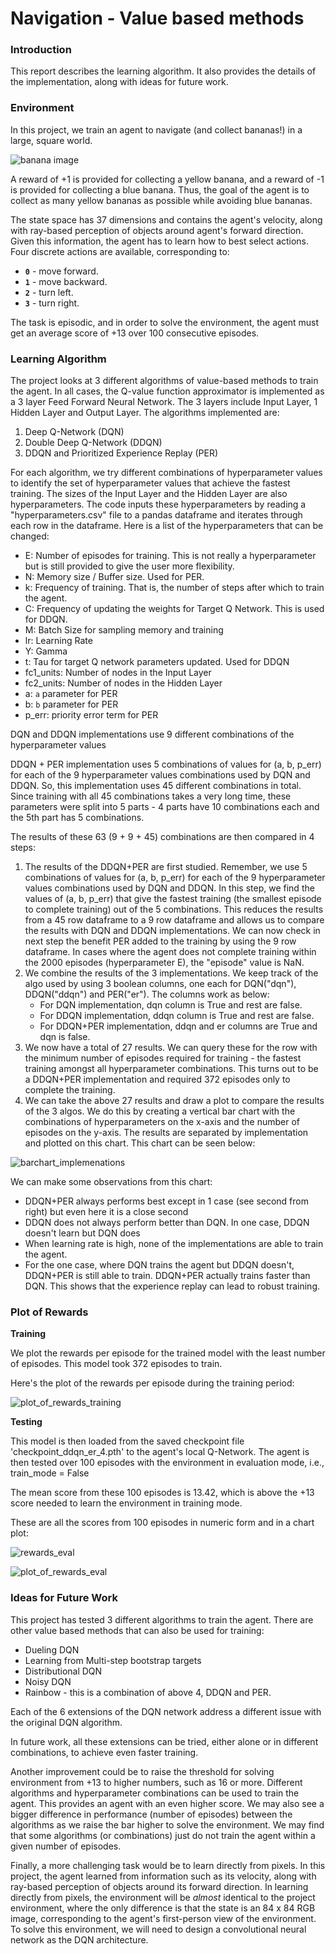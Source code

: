 # Navigation - Value based methods



### Introduction

This report describes the learning algorithm. It also provides the details of the implementation, along with ideas for future work.



### Environment

In this project, we train an agent to navigate (and collect bananas!) in a large, square world.  

![banana image](https://video.udacity-data.com/topher/2018/June/5b1ab4b0_banana/banana.gif)

A reward of +1 is provided for collecting a yellow banana, and a reward of -1 is provided for collecting a blue banana.  Thus, the goal of the agent is to collect as many yellow bananas as possible while avoiding blue bananas.  

The state space has 37 dimensions and contains the agent's velocity, along with ray-based perception of objects around agent's forward direction.  Given this information, the agent has to learn how to best select actions.  Four discrete actions are available, corresponding to:

- **`0`** - move forward.
- **`1`** - move backward.
- **`2`** - turn left.
- **`3`** - turn right.

The task is episodic, and in order to solve the environment, the agent must get an average score of +13 over 100 consecutive episodes.



### Learning Algorithm

The project looks at 3 different algorithms of value-based methods to train the agent. In all cases, the Q-value function approximator is implemented as a 3 layer Feed Forward Neural Network. The 3 layers include Input Layer, 1 Hidden Layer and Output Layer.  The algorithms implemented are:

1. Deep Q-Network (DQN)
2. Double Deep Q-Network (DDQN)
3. DDQN and Prioritized Experience Replay (PER)

For each algorithm, we try different combinations of hyperparameter values to identify the set of hyperparameter values that achieve the fastest training. The sizes of the Input Layer and the Hidden Layer are also hyperparameters. The code inputs these hyperparameters by reading a "hyperparameters.csv" file to a pandas dataframe and iterates through each row in the dataframe. Here is a list of the hyperparameters that can be changed:

* E: Number of episodes for training. This is not really a hyperparameter but is still provided to give the user more flexibility.
* N: Memory size / Buffer size. Used for PER.
* k: Frequency of training. That is, the number of steps after which to train the agent.
* C: Frequency of updating the weights for Target Q Network. This is used for DDQN.
* M: Batch Size for sampling memory and training
* lr: Learning Rate
* Y: Gamma
* t: Tau for target Q network parameters updated. Used for DDQN
* fc1_units: Number of nodes in the Input Layer
* fc2_units: Number of nodes in the Hidden Layer
* a: `a` parameter for PER
* b: `b` parameter for PER
* p_err: priority error term for PER



DQN and DDQN implementations use 9 different combinations of the hyperparameter values

DDQN + PER implementation uses 5 combinations of values for (a, b, p_err) for each of the 9 hyperparameter values combinations used by DQN and DDQN. So, this implementation uses 45 different combinations in total. Since training with all 45 combinations takes a very long time, these parameters were split into 5 parts - 4 parts have 10 combinations each and the 5th part has 5 combinations. 



The results of these 63 (9 + 9 + 45) combinations are then compared in 4 steps:

1. The results of the DDQN+PER are first studied. Remember, we use 5 combinations of values for (a, b, p_err) for each of the 9 hyperparameter values combinations used by DQN and DDQN. In this step, we find the values of (a, b, p_err) that give the fastest training (the smallest episode to complete training) out of the 5 combinations. This reduces the results from a 45 row dataframe to a 9 row dataframe and allows us to compare the results with DQN and DDQN implementations. We can now check in next step the benefit PER added to the training by using the 9 row dataframe. In cases where the agent does not complete training within the 2000 episodes (hyperparameter E), the "episode" value is NaN. 
2. We combine the results of the 3 implementations. We keep track of the algo used by using 3 boolean columns, one each for DQN("dqn"), DDQN("ddqn") and PER("er"). The columns work as below: 
   - For DQN implementation, dqn column is True and rest are false.
   - For DDQN implementation, ddqn column is True and rest are false.
   - For DDQN+PER implementation, ddqn and er columns are True and dqn is false.
3. We now have a total of 27 results. We can query these for the row with the minimum number of episodes required for training - the fastest training amongst all hyperparameter combinations. This turns out to be a DDQN+PER implementation and required 372 episodes only to complete the training. 
4.  We can take the above 27 results and draw a plot to compare the results of the 3 algos. We do this by creating a vertical bar chart with the combinations of hyperparameters on the x-axis and the number of episodes on the y-axis. The results are separated by implementation and plotted on this chart. This chart can be seen below:

![barchart_implemenations](images/barchart_implementations.png)



We can make some observations from this chart:

* DDQN+PER always performs best except in 1 case (see second from right) but even here it is a close second
* DDQN does not always perform better than DQN. In one case, DDQN doesn't learn but DQN does
* When learning rate is high, none of the implementations are able to train the agent.
* For the one case, where DQN trains the agent but DDQN doesn't, DDQN+PER is still able to train. DDQN+PER actually trains faster than DQN. This shows that the experience replay can lead to robust training. 



### Plot of Rewards

__Training__

We plot the rewards per episode for the trained model with the least number of episodes. This model took 372 episodes to train. 

Here's the plot of the rewards per episode during the training period:

![plot_of_rewards_training](images/plot_of_rewards_training.png)



__Testing__

This model is then loaded from the saved checkpoint file 'checkpoint_ddqn_er_4.pth' to the agent's local Q-Network. The agent is then tested over 100 episodes with the environment in evaluation mode, i.e., train_mode = False

The mean score from these 100 episodes is 13.42, which is above the +13 score needed to learn the environment in training mode.

These are all the scores from 100 episodes in numeric form and in a chart plot:

![rewards_eval](images/rewards_eval.png)

![plot_of_rewards_eval](images/plot_of_rewards_eval.png)



### Ideas for Future Work

This project has tested 3 different algorithms to train the agent. There are other value based methods that can also be used for training:

* Dueling DQN
* Learning from Multi-step bootstrap targets
* Distributional DQN
* Noisy DQN
* Rainbow - this is a combination of above 4, DDQN and PER.

Each of the 6 extensions of the DQN network address a different issue with the original DQN algorithm. 

In future work, all these extensions can be tried, either alone or in different combinations, to achieve even faster training.



Another improvement could be to raise the threshold for solving environment from +13 to higher numbers, such as 16 or more. Different algorithms and hyperparameter combinations can be used to train the agent. This provides an agent with an even higher score. We may also see a bigger difference in performance (number of episodes) between the algorithms as we raise the bar higher to solve the environment. We may find that some algorithms (or combinations) just do not train the agent within a given number of episodes.



Finally, a more challenging task would be to learn directly from pixels. In this project, the agent learned from information such as its velocity, along with ray-based perception of objects around its forward direction. In learning directly from pixels, the environment will be _almost_ identical to the project environment, where the only difference is that the state is an 84 x 84 RGB image, corresponding to the agent's first-person view of the environment. To solve this environment, we will need to design a convolutional neural network as the DQN architecture. 

